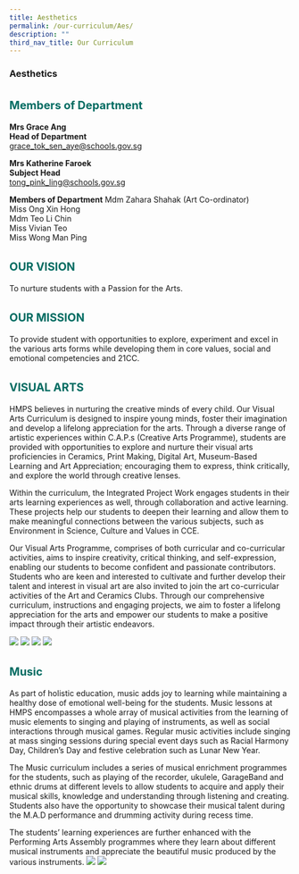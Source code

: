 ```yaml
---
title: Aesthetics
permalink: /our-curriculum/Aes/
description: ""
third_nav_title: Our Curriculum
---
```

### **Aesthetics**
<b style="color:#016C62; font-size:20px; line-height: 3;">Members of Department</b><br>
**Mrs Grace Ang** <br>
**Head of Department**<br>
grace_tok_sen_aye@schools.gov.sg

**Mrs Katherine Faroek** <br>
**Subject Head** <br>
tong_pink_ling@schools.gov.sg

**Members of Department**
Mdm Zahara Shahak (Art Co-ordinator) <br>
Miss Ong Xin Hong <br>
Mdm Teo Li Chin <br>
Miss Vivian Teo <br>
Miss Wong Man Ping 



<b style="color:#016C62; font-size:20px; line-height: 3;">OUR VISION</b><br>
To nurture students with a Passion for the Arts.

<b style="color:#016C62; font-size:20px; line-height: 3;">OUR MISSION</b><br>
To provide student with opportunities to explore, experiment and excel in the various arts forms while developing them in core values, social and emotional competencies and 21CC.

<b style="color:#016C62; font-size:20px; line-height: 3;">VISUAL ARTS</b><br>
HMPS believes in nurturing the creative minds of every child. Our Visual Arts Curriculum is designed to inspire young minds, foster their imagination and develop a lifelong appreciation for the arts. Through a diverse range of artistic experiences within C.A.P.s (Creative Arts Programme), students are provided with opportunities to explore and nurture their visual arts proficiencies in Ceramics, Print Making, Digital Art, Museum-Based Learning and Art Appreciation; encouraging them to express, think critically, and explore the world through creative lenses. 

Within the curriculum, the Integrated Project Work engages students in their arts learning experiences as well, through collaboration and active learning. These projects help our students to deepen their learning and allow them to make meaningful connections between the various subjects, such as Environment in Science, Culture and Values in CCE.

Our Visual Arts Programme, comprises of both curricular and co-curricular activities, aims to inspire creativity, critical thinking, and self-expression, enabling our students to become confident and passionate contributors. Students who are keen and interested to cultivate and further develop their talent and interest in visual art are also invited to join the art co-curricular activities of the Art and Ceramics Clubs. Through our comprehensive curriculum, instructions and engaging projects, we aim to foster a lifelong appreciation for the arts and empower our students to make a positive impact through their artistic endeavors.

![](/images/2023aes01.png)
![](/images/2023aes02.png)
![](/images/2023aes03.png)
![](/images/2023aes04.png)

<b style="color:#016C62; font-size:20px; line-height: 3;">Music</b><br>
As part of holistic education, music adds joy to learning while maintaining a healthy dose of emotional well-being for the students. Music lessons at HMPS encompasses a whole array of musical activities from the learning of music elements to singing and playing of instruments, as well as social interactions through musical games. Regular music activities include singing at mass singing sessions during special event days such as Racial Harmony Day, Children’s Day and festive celebration such as Lunar New Year.

The Music curriculum includes a series of musical enrichment programmes for the students, such as playing of the recorder, ukulele, GarageBand and ethnic drums at different levels to allow students to acquire and apply their musical skills, knowledge and understanding through listening and creating. Students also have the opportunity to showcase their musical talent during the M.A.D performance and drumming activity during recess time. 

The students’ learning experiences are further enhanced with the Performing Arts Assembly programmes where they learn about different musical instruments and appreciate the beautiful music produced by the various instruments. 
![](/images/2023aes05.png)
![](/images/2023aes06.png)